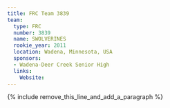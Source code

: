 ```yaml
---
title: FRC Team 3839
team:
  type: FRC
  number: 3839
  name: SWOLVERINES
  rookie_year: 2011
  location: Wadena, Minnesota, USA
  sponsors:
  - Wadena-Deer Creek Senior High
  links:
    Website:
---
```


{% include remove_this_line_and_add_a_paragraph %}